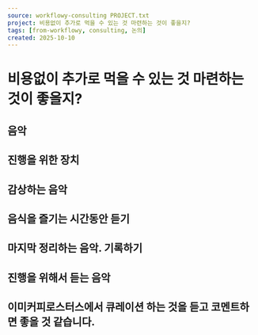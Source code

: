 ```yaml
---
source: workflowy-consulting PROJECT.txt
project: 비용없이 추가로 먹을 수 있는 것 마련하는 것이 좋을지?
tags: [from-workflowy, consulting, 논의]
created: 2025-10-10
---
```


# 비용없이 추가로 먹을 수 있는 것 마련하는 것이 좋을지?

## 음악


## 진행을 위한 장치


## 감상하는 음악


## 음식을 즐기는 시간동안 듣기


## 마지막 정리하는 음악. 기록하기


## 진행을 위해서 듣는 음악


## 이미커피로스터스에서 큐레이션 하는 것을 듣고 코멘트하면 좋을 것 같습니다.
